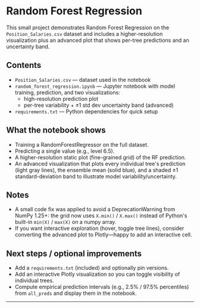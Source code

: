 # Random Forest Regression

This small project demonstrates Random Forest Regression on the `Position_Salaries.csv` dataset and includes a higher-resolution visualization plus an advanced plot that shows per-tree predictions and an uncertainty band.

## Contents

- `Position_Salaries.csv` — dataset used in the notebook
- `random_forest_regression.ipynb` — Jupyter notebook with model training, prediction, and two visualizations:
  - high-resolution prediction plot
  - per-tree variability + ±1 std dev uncertainty band (advanced)
- `requirements.txt` — Python dependencies for quick setup

## What the notebook shows

- Training a RandomForestRegressor on the full dataset.
- Predicting a single value (e.g., level 6.5).
- A higher-resolution static plot (fine-grained grid) of the RF prediction.
- An advanced visualization that plots every individual tree's prediction (light gray lines), the ensemble mean (solid blue), and a shaded ±1 standard-deviation band to illustrate model variability/uncertainty.

## Notes

- A small code fix was applied to avoid a DeprecationWarning from NumPy 1.25+: the grid now uses `X.min()` / `X.max()` instead of Python's built-in `min(X)` / `max(X)` on a numpy array.
- If you want interactive exploration (hover, toggle tree lines), consider converting the advanced plot to Plotly—happy to add an interactive cell.

## Next steps / optional improvements

- Add a `requirements.txt` (included) and optionally pin versions.
- Add an interactive Plotly visualization so you can toggle visibility of individual trees.
- Compute empirical prediction intervals (e.g., 2.5% / 97.5% percentiles) from `all_preds` and display them in the notebook.

---
